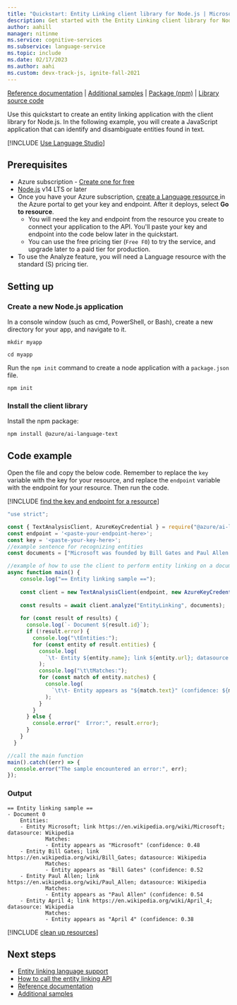 ```yaml
---
title: "Quickstart: Entity Linking client library for Node.js | Microsoft Docs"
description: Get started with the Entity Linking client library for Node.js.
author: aahill
manager: nitinme
ms.service: cognitive-services
ms.subservice: language-service
ms.topic: include
ms.date: 02/17/2023
ms.author: aahi
ms.custom: devx-track-js, ignite-fall-2021
---
```


[Reference documentation](/javascript/api/overview/azure/ai-language-text-readme) | [Additional samples](https://github.com/Azure/azure-sdk-for-js/tree/main/sdk/cognitivelanguage/ai-language-text/samples/v1) | [Package (npm)](https://www.npmjs.com/package/@azure/ai-language-text) | [Library source code](https://github.com/Azure/azure-sdk-for-js/tree/main/sdk/cognitivelanguage/ai-language-text) 

Use this quickstart to create an entity linking application with the client library for Node.js. In the following example, you will create a JavaScript application that can identify and disambiguate entities found in text.

[!INCLUDE [Use Language Studio](../../../includes/use-language-studio.md)]


## Prerequisites

* Azure subscription - [Create one for free](https://azure.microsoft.com/free/cognitive-services)
* [Node.js](https://nodejs.org/) v14 LTS or later
* Once you have your Azure subscription, <a href="https://portal.azure.com/#create/Microsoft.CognitiveServicesTextAnalytics"  title="Create a Language resource"  target="_blank">create a Language resource </a> in the Azure portal to get your key and endpoint. After it deploys, select **Go to resource**.
    * You will need the key and endpoint from the resource you create to connect your application to the API. You'll paste your key and endpoint into the code below later in the quickstart.
    * You can use the free pricing tier (`Free F0`) to try the service, and upgrade later to a paid tier for production.
* To use the Analyze feature, you will need a Language resource with the standard (S) pricing tier.



## Setting up

### Create a new Node.js application

In a console window (such as cmd, PowerShell, or Bash), create a new directory for your app, and navigate to it. 

```console
mkdir myapp 

cd myapp
```

Run the `npm init` command to create a node application with a `package.json` file. 

```console
npm init
```

### Install the client library

Install the npm package:

```console
npm install @azure/ai-language-text
```



## Code example

Open the file and copy the below code. Remember to replace the `key` variable with the key for your resource, and replace the `endpoint` variable with the endpoint for your resource. Then run the code. 

[!INCLUDE [find the key and endpoint for a resource](../../../includes/find-azure-resource-info.md)]

```javascript
"use strict";

const { TextAnalysisClient, AzureKeyCredential } = require("@azure/ai-language-text");
const endpoint = '<paste-your-endpoint-here>';
const key = '<paste-your-key-here>';
//example sentence for recognizing entities
const documents = ["Microsoft was founded by Bill Gates and Paul Allen on April 4, 1975."];

//example of how to use the client to perform entity linking on a document
async function main() {
    console.log("== Entity linking sample ==");
  
    const client = new TextAnalysisClient(endpoint, new AzureKeyCredential(key));
  
    const results = await client.analyze("EntityLinking", documents);
  
    for (const result of results) {
      console.log(`- Document ${result.id}`);
      if (!result.error) {
        console.log("\tEntities:");
        for (const entity of result.entities) {
          console.log(
            `\t- Entity ${entity.name}; link ${entity.url}; datasource: ${entity.dataSource}`
          );
          console.log("\t\tMatches:");
          for (const match of entity.matches) {
            console.log(
              `\t\t- Entity appears as "${match.text}" (confidence: ${match.confidenceScore}`
            );
          }
        }
      } else {
        console.error("  Error:", result.error);
      }
    }
  }

//call the main function
main().catch((err) => {
  console.error("The sample encountered an error:", err);
});

```



### Output

```console
== Entity linking sample ==
- Document 0
    Entities:
    - Entity Microsoft; link https://en.wikipedia.org/wiki/Microsoft; datasource: Wikipedia
            Matches:
            - Entity appears as "Microsoft" (confidence: 0.48
    - Entity Bill Gates; link https://en.wikipedia.org/wiki/Bill_Gates; datasource: Wikipedia
            Matches:
            - Entity appears as "Bill Gates" (confidence: 0.52
    - Entity Paul Allen; link https://en.wikipedia.org/wiki/Paul_Allen; datasource: Wikipedia
            Matches:
            - Entity appears as "Paul Allen" (confidence: 0.54
    - Entity April 4; link https://en.wikipedia.org/wiki/April_4; datasource: Wikipedia
            Matches:
            - Entity appears as "April 4" (confidence: 0.38
```

[!INCLUDE [clean up resources](../../../includes/clean-up-resources.md)]



## Next steps

* [Entity linking language support](../../language-support.md)
* [How to call the entity linking API](../../how-to/call-api.md)  
* [Reference documentation](/javascript/api/overview/azure/ai-language-text-readme)
* [Additional samples](https://github.com/Azure/azure-sdk-for-js/tree/main/sdk/cognitivelanguage/ai-language-text/samples/v1)